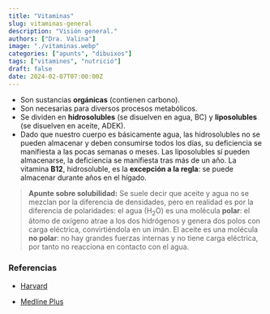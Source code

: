 ```yaml
---
title: "Vitaminas"
slug: vitaminas-general
description: "Visión general."
authors: ["Dra. Valina"]
image: "./vitaminas.webp"
categories: ["apunts", "dibuixos"]
tags: ["vitamines", "nutrició"]
draft: false
date: 2024-02-07T07:00:00Z
---
```


- Son sustancias **orgánicas** (contienen carbono).
- Son necesarias para diversos procesos metabólicos.
- Se dividen en **hidrosolubles** (se disuelven en agua, BC) y **liposolubles** (se disuelven en aceite, ADEK).
- Dado que nuestro cuerpo es básicamente agua, las hidrosolubles no se pueden almacenar y deben consumirse todos los días, su deficiencia se manifiesta a las pocas semanas o meses. Las liposolubles sí pueden almacenarse, la deficiencia se manifiesta tras más de un año. La vitamina **B12**, hidrosoluble, es la **excepción a la regla**: se puede almacenar durante años en el hígado.

> **Apunte sobre solubilidad:** Se suele decir que aceite y agua no se mezclan por la diferencia de densidades, pero en realidad es por la diferencia de polaridades: el agua (H<sub>2</sub>O) es una molécula **polar**: el átomo de oxígeno atrae a los dos hidrógenos y genera dos polos con carga eléctrica, convirtiéndola en un imán. El aceite es una molécula **no polar**: no hay grandes fuerzas internas y no tiene carga eléctrica, por tanto no reacciona en contacto con el agua.


### Referencias

- [Harvard](https://www.hsph.harvard.edu/nutritionsource/vitamins/)

- [Medline Plus](https://medlineplus.gov/spanish/ency/article/002399.htm)
